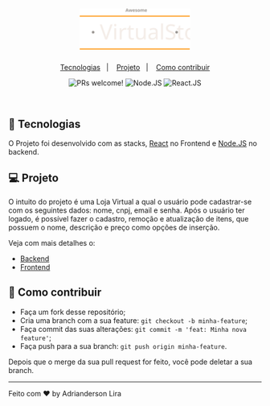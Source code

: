 <h1 align="center" width="100%" height="300px" background="#000">
<img alt="logo virtual store" title="logo virtual store" src="frontend/src/assets/logo.svg" width="220px" />
</h1>

<p align="center">
  <a href="#-tecnologias">Tecnologias</a>&nbsp;&nbsp;&nbsp;|&nbsp;&nbsp;&nbsp;
  <a href="#-projeto">Projeto</a>&nbsp;&nbsp;&nbsp;|&nbsp;&nbsp;&nbsp;
  <a href="#-como-contribuir">Como contribuir</a>
</p>

<p align="center">
 <img src="https://img.shields.io/static/v1?label=PRs&message=welcome&color=7159c1&labelColor=ce" alt="PRs welcome!" />

 <img src="https://img.shields.io/static/v1?label=JS&message=Node&color=3E863D&labelColor=ce" alt="Node.JS" />

 <img src="https://img.shields.io/static/v1?label=JS&message=React&color=61dbfb&labelColor=ce" alt="React.JS" />
</p>

<br>

## 🚀 Tecnologias

O Projeto foi desenvolvido com as stacks, [React](https://pt-br.reactjs.org/docs/getting-started.html) no Frontend e [Node.JS](https://nodejs.org/en/) no backend.

## 💻 Projeto

O intuito do projeto é uma Loja Virtual a qual o usuário pode cadastrar-se com os seguintes dados: nome, cnpj, email e senha. Após o usuário ter logado, é possível fazer o cadastro, remoção e atualização de itens, que possuem o nome, descrição e preço como opções de inserção. 

Veja com mais detalhes o:

 - [Backend]('./backend')
 - [Frontend]('./frontend')

## 🤔 Como contribuir

- Faça um fork desse repositório;
- Cria uma branch com a sua feature: `git checkout -b minha-feature`;
- Faça commit das suas alterações: `git commit -m 'feat: Minha nova feature'`;
- Faça push para a sua branch: `git push origin minha-feature`.

Depois que o merge da sua pull request for feito, você pode deletar a sua branch.

---

Feito com ♥ by Adrianderson Lira 
